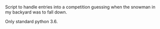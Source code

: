 Script to handle entries into a competition guessing when the snowman in my backyard was to fall down.

Only standard python 3.6.